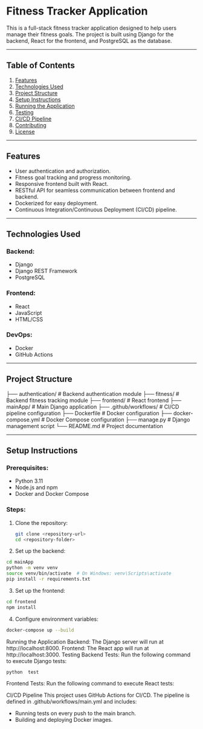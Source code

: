 # Fitness Tracker Application

This is a full-stack fitness tracker application designed to help users manage their fitness goals. The project is built using Django for the backend, React for the frontend, and PostgreSQL as the database.

---

## Table of Contents

1. [Features](#features)
2. [Technologies Used](#technologies-used)
3. [Project Structure](#project-structure)
4. [Setup Instructions](#setup-instructions)
5. [Running the Application](#running-the-application)
6. [Testing](#testing)
7. [CI/CD Pipeline](#cicd-pipeline)
8. [Contributing](#contributing)
9. [License](#license)

---

## Features

- User authentication and authorization.
- Fitness goal tracking and progress monitoring.
- Responsive frontend built with React.
- RESTful API for seamless communication between frontend and backend.
- Dockerized for easy deployment.
- Continuous Integration/Continuous Deployment (CI/CD) pipeline.

---

## Technologies Used

### Backend:
- Django
- Django REST Framework
- PostgreSQL

### Frontend:
- React
- JavaScript
- HTML/CSS

### DevOps:
- Docker
- GitHub Actions

---

## Project Structure
 ├── authentication/ # Backend authentication module ├── fitness/ # Backend fitness tracking module ├── frontend/ # React frontend ├── mainApp/ # Main Django application ├── .github/workflows/ # CI/CD pipeline configuration ├── Dockerfile # Docker configuration ├── docker-compose.yml # Docker Compose configuration ├── manage.py # Django management script └── README.md # Project documentation

---

## Setup Instructions

### Prerequisites:
- Python 3.11
- Node.js and npm
- Docker and Docker Compose

### Steps:
1. Clone the repository:
   ```bash
   git clone <repository-url>
   cd <repository-folder>

2. Set up the backend:
```bash
cd mainApp
python -m venv venv
source venv/bin/activate  # On Windows: venv\Scripts\activate
pip install -r requirements.txt
```

3. Set up the frontend:
```bash
cd frontend
npm install

```
4. Configure environment variables:
```sh
docker-compose up --build
```

Running the Application
Backend: The Django server will run at http://localhost:8000.
Frontend: The React app will run at http://localhost:3000.
Testing
Backend Tests:
Run the following command to execute Django tests:
```sh 
python  test
```
Frontend Tests:
Run the following command to execute React tests:

CI/CD Pipeline
This project uses GitHub Actions for CI/CD. The pipeline is defined in .github/workflows/main.yml and includes:

- Running tests on every push to the main branch.
- Building and deploying Docker images.
